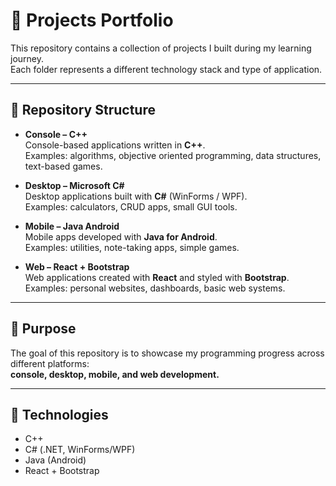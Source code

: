 # 📂 Projects Portfolio

This repository contains a collection of projects I built during my learning journey.  
Each folder represents a different technology stack and type of application.

---

## 📁 Repository Structure

- **Console – C++**  
  Console-based applications written in **C++**.  
  Examples: algorithms, objective oriented programming, data structures, text-based games.

- **Desktop – Microsoft C#**  
  Desktop applications built with **C#** (WinForms / WPF).  
  Examples: calculators, CRUD apps, small GUI tools.

- **Mobile – Java Android**  
  Mobile apps developed with **Java for Android**.  
  Examples: utilities, note-taking apps, simple games.

- **Web – React + Bootstrap**  
  Web applications created with **React** and styled with **Bootstrap**.  
  Examples: personal websites, dashboards, basic web systems.

---

## 🎯 Purpose

The goal of this repository is to showcase my programming progress across different platforms:  
**console, desktop, mobile, and web development.**

---

## 🔧 Technologies

- C++  
- C# (.NET, WinForms/WPF)  
- Java (Android)  
- React + Bootstrap  
